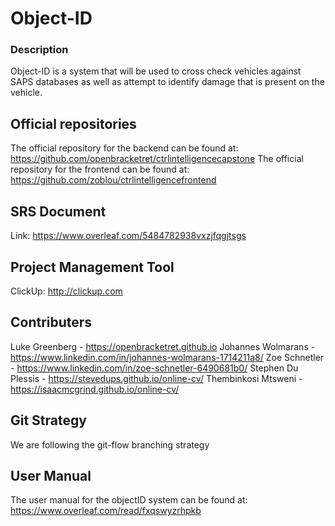 # Object-ID

### Description
Object-ID is a system that will be used to cross check vehicles against SAPS databases as well as attempt to identify damage that is present on the vehicle.


## Official repositories
The official repository for the backend can be found at: https://github.com/openbracketret/ctrlintelligencecapstone
The official repository for the frontend can be found at: https://github.com/zoblou/ctrlintelligencefrontend

## SRS Document
Link: https://www.overleaf.com/5484782938vxzjfqgjtsgs

## Project Management Tool
ClickUp: http://clickup.com

## Contributers
Luke Greenberg - https://openbracketret.github.io
Johannes Wolmarans - https://www.linkedin.com/in/johannes-wolmarans-1714211a8/
Zoe Schnetler - https://www.linkedin.com/in/zoe-schnetler-6490681b0/
Stephen Du Plessis - https://stevedups.github.io/online-cv/
Thembinkosi Mtsweni - https://isaacmcgrind.github.io/online-cv/

## Git Strategy
We are following the git-flow branching strategy

## User Manual
The user manual for the objectID system can be found at: https://www.overleaf.com/read/fxqswyzrhpkb
